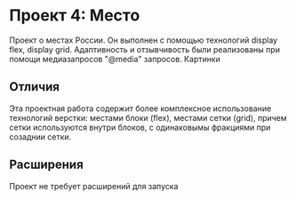 # Проект 4: Место
Проект о местах России. Он выполнен с помощью технологий display flex, display grid. Адаптивность и отзывчивость были реализованы при помощи медиазапросов "@media" запросов. Картинки

## Отличия
Эта проектная работа содержит более комплексное использование технологий верстки: местами блоки (flex), местами сетки (grid), причем сетки используются внутри блоков, с одинаковымы фракциями при созаднии сетки.

## Расширения
Проект не требует расширений для запуска